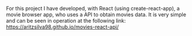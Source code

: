 For this project I have developed, with React (using create-react-app), a movie browser app, who uses a API to obtain movies data. It is very simple and can be seen in operation at the following link: https://aritzsilva98.github.io/movies-react-api/
